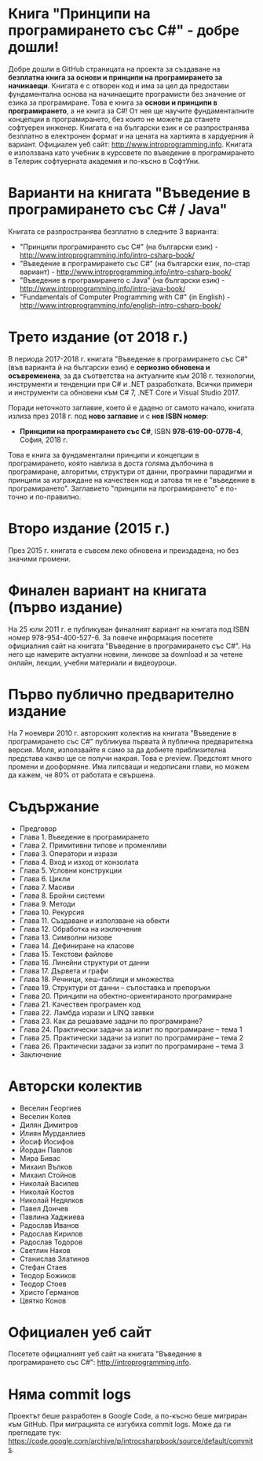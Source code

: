 # Книга "Принципи на програмирането със C#" - добре дошли!

Добре дошли в GitHub страницата на проекта за създаване на **безплатна книга за основи и принципи на програмирането за начинаещи**. Книгата е с отворен код и има за цел да предостави фундаментална основа на начинаещите програмисти без значение от езика за програмиране. Това е книга за **основи и принципи в програмирането**, а не книга за C#! От нея ще научите фундаменталните концепции в програмирането, без които не можете да станете софтуерен инженер. Книгата е на български език и се разпространява безплатно в електронен формат и на цената на хартията в хардуерния й вариант. Официален уеб сайт: http://www.introprogramming.info. Книгата е използвана като учебник в курсовете по въведение в програмирането в Телерик софтуерната академия и по-късно в СофтУни.

# Варианти на книгата "Въведение в програмирането със C# / Java"

Книгата се разпространява безплатно в следните 3 варианта:
 - "Принципи програмирането със C#" (на български език) - http://www.introprogramming.info/intro-csharp-book/
 - "Въведение в програмирането със C#" (на български език, по-стар вариант) - http://www.introprogramming.info/intro-csharp-book/
 - "Въведение в програмирането с Java" (на български език) - http://www.introprogramming.info/intro-java-book/
 - "Fundamentals of Computer Programming with C#" (in English) - http://www.introprogramming.info/english-intro-csharp-book/

# Трето издание (от 2018 г.)

В периода 2017-2018 г. книгата "Въведение в програмирането със C#" (във варианта й на български език) е **сериозно обновена и осъвременена**, за да съответства на актуалните към 2018 г. технологии, инструменти и тенденции при C# и .NET разработката. Всички примери и инструменти са обновени към C# 7, .NET Core и Visual Studio 2017.

Поради неточното заглавие, което й е дадено от самото начало, книгата излиза през 2018 г. под **ново заглавие** и с **нов ISBN номер**:

 - **Принципи на програмирането със C#**, ISBN **978-619-00-0778-4**, София, 2018 г.
 
Това е книга за фундаментални принципи и концепции в програмирането, която навлиза в доста голяма дълбочина в програмиране, алгоритми, структури от данни, програмни парадигми и принципи за изграждане на качествен код и затова тя не е "въведение в програмирането". Заглавието "принципи на програмирането" е по-точно и по-правилно.

# Второ издание (2015 г.)

През 2015 г. книгата е съвсем леко обновена и преиздадена, но без значими промени.

# Финален вариант на книгата (първо издание)

На 25 юли 2011 г. е публикуван финалният вариант на книгата под ISBN номер 978-954-400-527-6. За повече информация посетете официалния сайт на книгата "Въведение в програмирането със C#". На него ще намерите актуални новини, линкове за download и за четене онлайн, лекции, учебни материали и видеоуроци.

# Първо публично предварително издание

На 7 ноември 2010 г. авторският колектив на книгата "Въведение в програмирането със C#" публикува първата й публична предварителна версия. Моля, използвайте я само за да добиете приблизителна представа какво ще се получи накрая. Това е preview. Предстоят много промени и дооформяне. Има липсващи и недописани глави, но можем да кажем, че 80% от работата е свършена.

# Съдържание

 - Предговор
 - Глава 1. Въведение в програмирането
 - Глава 2. Примитивни типове и променливи
 - Глава 3. Оператори и изрази
 - Глава 4. Вход и изход от конзолата
 - Глава 5. Условни конструкции
 - Глава 6. Цикли
 - Глава 7. Масиви
 - Глава 8. Бройни системи
 - Глава 9. Методи
 - Глава 10. Рекурсия
 - Глава 11. Създаване и използване на обекти
 - Глава 12. Обработка на изключения
 - Глава 13. Символни низове
 - Глава 14. Дефиниране на класове
 - Глава 15. Текстови файлове
 - Глава 16. Линейни структури от данни
 - Глава 17. Дървета и графи
 - Глава 18. Речници, хеш-таблици и множества
 - Глава 19. Структури от данни – съпоставка и препоръки
 - Глава 20. Принципи на обектно-ориентираното програмиране
 - Глава 21. Качествен програмен код
 - Глава 22. Ламбда изрази и LINQ заявки
 - Глава 23. Как да решаваме задачи по програмиране?
 - Глава 24. Практически задачи за изпит по програмиране – тема 1
 - Глава 25. Практически задачи за изпит по програмиране – тема 2
 - Глава 26. Практически задачи за изпит по програмиране – тема 3
 - Заключение

# Авторски колектив

 - Веселин Георгиев
 - Веселин Колев
 - Дилян Димитров
 - Илиян Мурданлиев
 - Йосиф Йосифов
 - Йордан Павлов
 - Мира Бивас
 - Михаил Вълков
 - Михаил Стойнов
 - Николай Василев
 - Николай Костов
 - Николай Недялков
 - Павел Дончев
 - Павлина Хаджиева
 - Радослав Иванов
 - Радослав Кирилов
 - Радослав Тодоров
 - Светлин Наков
 - Станислав Златинов
 - Стефан Стаев
 - Теодор Божиков
 - Теодор Стоев
 - Христо Германов
 - Цвятко Конов
 
# Официален уеб сайт

Посетете официалният уеб сайт на книгата "Въведение в програмирането със C#": http://introprogramming.info.

# Няма commit logs

Проектът беше разработен в Google Code, а по-късно беше мигриран към GitHub. При миграцията се изгубиха commit logs. Може да ги прегледате тук: https://code.google.com/archive/p/introcsharpbook/source/default/commits.
